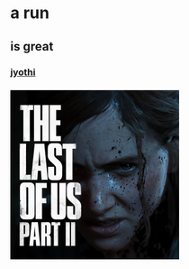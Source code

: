 # a run
## is great
### [jyothi](www.jecc.ac.in)
### ![image missing](https://github.com/sreeraj-kr/Run/blob/main/img/TLOU_P2_Box_Art_2.png)
